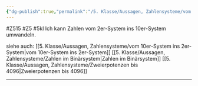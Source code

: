 ```yaml
---
{"dg-publish":true,"permalink":"/5. Klasse/Aussagen, Zahlensysteme/vom 2er-System ins 10er-System/"}
---
```


#Z515 #Z5 #5kl 
Ich kann Zahlen vom 2er-System ins 10er-System umwandeln.

siehe auch:
[[5. Klasse/Aussagen, Zahlensysteme/vom 10er-System ins 2er-System\|vom 10er-System ins 2er-System]]
[[5. Klasse/Aussagen, Zahlensysteme/Zahlen im Binärsystem\|Zahlen im Binärsystem]]
[[5. Klasse/Aussagen, Zahlensysteme/Zweierpotenzen bis 4096\|Zweierpotenzen bis 4096]]
___


